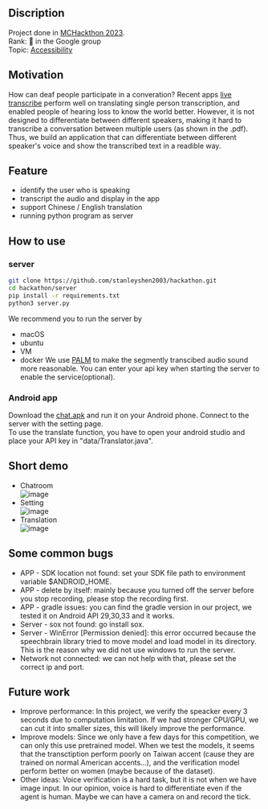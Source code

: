 ## Discription
Project done in [MCHackthon 2023](https://2023.meichuhackathon.org/). \
Rank: 🥉 in the Google group\
Topic: [Accessibility](https://github.com/stanleyshen2003/hackathon/blob/main/Google_2023_topic.pdf)

## Motivation
How can deaf people participate in a converation? Recent apps [live transcribe](https://play.google.com/store/apps/details?id=com.google.audio.hearing.visualization.accessibility.scribe&hl=en_US) perform well on translating single person transcription, and enabled people of hearing loss to know the world better. However, it is not designed to differentiate between different speakers, making it hard to transcribe a conversation between multiple users (as shown in the .pdf). Thus, we build an application that can differentiate between different speaker's voice and show the transcribed text in a readible way.

## Feature
- identify the user who is speaking
- transcript the audio and display in the app
- support Chinese / English translation
- running python program as server

## How to use
### server
``` bash
git clone https://github.com/stanleyshen2003/hackathon.git
cd hackathon/server
pip install -r requirements.txt
python3 server.py
```

We recommend you to run the server by 
- macOS 
- ubuntu
- VM
- docker
We use [PALM](https://github.com/google/generative-ai-python) to make the segmently transcibed audio sound more reasonable. You can enter your api key when starting the server to enable the service(optional).


### Android app
Download the [chat.apk](https://github.com/stanleyshen2003/multispeaker_transcription/blob/main/chat.apk) and run it on your Android phone. Connect to the server with the setting page.\
To use the translate function, you have to open your android studio and place your API key in "data/Translator.java".

## Short demo
- Chatroom\
![image](https://github.com/stanleyshen2003/multispeaker_transcription/assets/80504001/e3b1641c-521f-4f24-a356-8d85aeb6cdd7)
- Setting\
![image](https://github.com/stanleyshen2003/multispeaker_transcription/assets/80504001/56bfb105-4095-4b5e-ae89-013b8c26abfe)
- Translation\
![image](https://github.com/stanleyshen2003/multispeaker_transcription/assets/80504001/40773ba7-72f7-491e-80bc-9bd093b289bf)


## Some common bugs
- APP - SDK location not found: set your SDK file path to environment variable $ANDROID_HOME.
- APP - delete by itself: mainly because you turned off the server before you stop recording, please stop the recording first.
- APP - gradle issues: you can find the gradle version in our project, we tested it on Android API 29,30,33 and it works.
- Server - sox not found: go install sox.
- Server - WinError [Permission denied]: this error occurred because the speechbrain library tried to move model and load model in its directory. This is the reason why we did not use windows to run the server.
- Network not connected: we can not help with that, please set the correct ip and port.

## Future work
- Improve performance: In this project, we verify the speacker every 3 seconds due to computation limitation. If we had stronger CPU/GPU, we can cut it into smaller sizes, this will likely improve the performance.
- Improve models: Since we only have a few days for this competition, we can only this use pretrained model. When we test the models, it seems that the transctiption perform poorly on Taiwan accent (cause they are trained on normal American accents...), and the verification model perform better on women (maybe because of the dataset).  
- Other ideas: Voice verification is a hard task, but it is not when we have image input. In our opinion, voice is hard to differentiate even if the agent is human. Maybe we can have a camera on and record the tick. 

